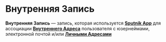 # Внутренняя Запись

**Внутренняя Запись** — запись, которая используется [**Sputnik App**](sputnik-app.md) для ассоциации [**Внутреннего Адреса**](vnutrennii-adres.md) пользователя с юзернеймами, электронной почтой и/или [**Личными Адресами**](lichnyi-adres.md)
